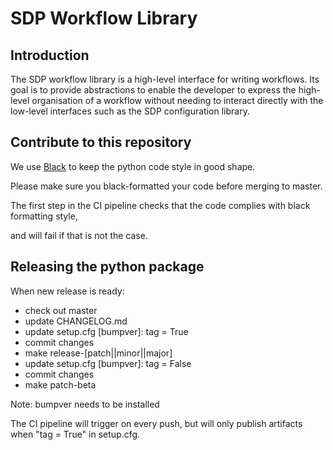 # SDP Workflow Library

## Introduction
The SDP workflow library is a high-level interface for writing workflows. Its
goal is to provide abstractions to enable the developer to express the
high-level organisation of a workflow without needing to interact directly with
the low-level interfaces such as the SDP configuration library.


## Contribute to this repository
We use [Black](https://github.com/psf/black) to keep the python code style in good shape. 

Please make sure you black-formatted your code before merging to master.

The first step in the CI pipeline checks that the code complies with black formatting style,

and will fail if that is not the case.


## Releasing the python package

When new release is ready:

  - check out master
  - update CHANGELOG.md
  - update setup.cfg [bumpver]: tag = True
  - commit changes
  - make release-[patch||minor||major]
  - update setup.cfg [bumpver]: tag = False
  - commit changes
  - make patch-beta

Note: bumpver needs to be installed

The CI pipeline will trigger on every push, but will only publish artifacts when "tag = True" in setup.cfg.
    

